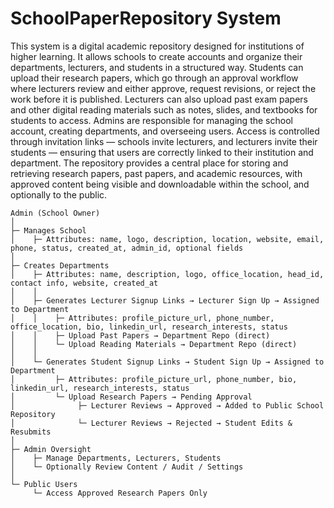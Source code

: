 # SchoolPaperRepository System
This system is a digital academic repository designed for institutions of higher learning. It allows schools to create
accounts and organize their departments, lecturers, and students in a structured way. Students can upload their research
papers, which go through an approval workflow where lecturers review and either approve, request revisions, or reject 
the work before it is published. Lecturers can also upload past exam papers and other digital reading materials such as 
notes, slides, and textbooks for students to access. Admins are responsible for managing the school account, creating 
departments, and overseeing users. Access is controlled through invitation links — schools invite lecturers, and 
lecturers invite their students — ensuring that users are correctly linked to their institution and department. The 
repository provides a central place for storing and retrieving research papers, past papers, and academic resources, 
with approved content being visible and downloadable within the school, and optionally to the public.
```commandline
Admin (School Owner)
│
├─ Manages School
│    ├─ Attributes: name, logo, description, location, website, email, phone, status, created_at, admin_id, optional fields
│
├─ Creates Departments
│    ├─ Attributes: name, description, logo, office_location, head_id, contact info, website, created_at
│    │
│    ├─ Generates Lecturer Signup Links → Lecturer Sign Up → Assigned to Department
│    │    ├─ Attributes: profile_picture_url, phone_number, office_location, bio, linkedin_url, research_interests, status
│    │    ├─ Upload Past Papers → Department Repo (direct)
│    │    └─ Upload Reading Materials → Department Repo (direct)
│    │
│    └─ Generates Student Signup Links → Student Sign Up → Assigned to Department
│         ├─ Attributes: profile_picture_url, phone_number, bio, linkedin_url, research_interests, status
│         └─ Upload Research Papers → Pending Approval
│              ├─ Lecturer Reviews → Approved → Added to Public School Repository
│              └─ Lecturer Reviews → Rejected → Student Edits & Resubmits
│
├─ Admin Oversight
│    ├─ Manage Departments, Lecturers, Students
│    └─ Optionally Review Content / Audit / Settings
│
└─ Public Users
     └─ Access Approved Research Papers Only

```

